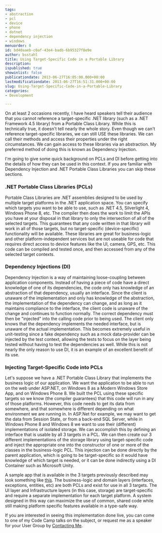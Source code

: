 ```yaml
---
tags:
- abstraction
- pcl
- device
- phone
- dotnet
- dependency injection
- windows
menuorder: 0
id: bd40aaeb-c0af-43e4-badb-6b95327f8e9e
author: bsstahl
title: Using Target-Specific Code in a Portable Library
description: 
ispublished: true
showinlist: false
publicationdate: 2013-06-27T16:05:00.000+00:00
lastmodificationdate: 2013-06-27T16:51:31.000+00:00
slug: Using-Target-Specific-Code-in-a-Portable-Library
categories:
- Development

---
```

On at least 2 occasions recently, I have heard speakers tell their audience that you cannot reference a target-specific .NET library (such as a .NET Framework 4.5 library) from a Portable Class Library.  While this is technically true, it doesn't tell nearly the whole story.  Even though we can't reference target-specific libraries, we can still USE these libraries. We can call their methods and access their properties under the right circumstances. We can gain access to these libraries via an abstraction.  My preferred method of doing this is known as Dependency Injection.

I'm going to give some quick background on PCLs and DI before getting into the details of how they can be used in this context. If you are familiar with Dependency Injection and .NET Portable Class Libraries you can skip these sections.

### .NET Portable Class Libraries (PCLs)

Portable Class Libraries are .NET assemblies designed to be used by multiple target platforms in the .NET application space. You can specify which targets you want to be able to use, such as .NET 4.5, Silverlight 4, Windows Phone 8, etc.  The compiler then does the work to limit the APIs you have at your disposal in that library to only the intersection of all of the selected targets.  This guarantees that any code written in that library will work in all of those targets, but no target-specific (device-specific) functionality will be available.  These libraries are great for business-logic and other platform-independent services but are not useable for code that requires direct access to device features like the UI, camera, GPS, etc.  This code can be compiled and tested once, and then accessed from any of the selected target contexts.

### Dependency Injections (DI)

Dependency Injection is a way of maintaining loose-coupling between application components.  Instead of having a piece of code have a direct knowledge of one of its dependencies, the code only has knowledge of an abstraction of that dependency, usually an interface. Since the client is unaware of the implementation and only has knowledge of the abstraction, the implementation of the dependency can change, and as long as it maintains compliance to the interface, the client code is unaware of the change and continues to function normally.  The correct dependency must then be "injected" into the calling code prior to being used.  The client only knows that the dependency implements the needed interface, but is unaware of the actual implementation.  This becomes extremely useful in unit-testing since a fake dependency such as a mock data-provider can be injected by the test context, allowing the tests to focus on the layer being tested without having to test the dependencies as well.  While this is not nearly the only reason to use DI, it is an example of an excellent benefit of its use.

### Injecting Target-Specific Code into PCLs

Let's suppose we have a .NET Portable Class Library that implements the business logic of our application.  We want the application to be able to run on the web under ASP.NET, on Windows 8 as a Modern Windows Store App, and on Windows Phone 8.  We built the PCL using these specific targets so we know (the compiler guarantees) that this code will run in any of those platforms.  However, this code needs to get its data from somewhere, and that somewhere is different depending on what environment we are running in.  In ASP.Net for example, we may want to get the data from Session State, or from a back-end SQL Server, while in Windows Phone 8 and Windows 8 we want to use their (different) implementations of isolated storage.  We can accomplish this by defining an interface that is usable by all 3 targets in a PCL.  We can then create our 3 different implementations of the storage library using target-specific code and inject the appropriate one into the constructor of one or more of the classes in the business-logic PCL.  This injection can be done directly by the parent application, which is going to be target-specific so it would have knowledge of which target is needed, or it can be done indirectly using a DI Container such as Microsoft Unity.

A sample app that is available in the 3 targets previously described may look something like [this](https://onedrive.live.com/?cid=5D45DDF99C1E1BCC&id=5D45DDF99C1E1BCC%21144541&parId=5D45DDF99C1E1BCC%21154&o=OneUp).  The business-logic and domain layers (interfaces, exceptions, entities, etc) are both PCLs and exist for use in all 3 targets.  The UI layer and Infrastructure layers (in this case, storage) are target-specific and require a separate implementation for each target platform.  A system designed in this way can maximize the use of common, shared code while still making platform specific features available in a type-safe way.

If you are interested in seeing this implementation done live, you can come to one of my Code Camp talks on the subject, or request me as a speaker for your User Group by [Contacting Me]({PathToRoot}/contact.html).